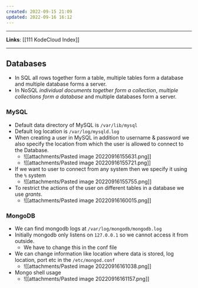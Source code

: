 ```yaml
---
created: 2022-09-15 21:09
updated: 2022-09-16 16:12
---
```

---
**Links**: [[111 KodeCloud Index]]

---
## Databases
- In SQL all rows together form a table, multiple tables form a database and multiple database forms a server.
- In NoSQL *individual documents together form a collection*, *multiple collections form a database* and multiple databases form a server.

### MySQL
- Default data directory of MySQL is `/var/lib/mysql`
- Default log location is `/var/log/mysqld.log`
- When creating a user in MySQL in addition to username & password we also specify the location from which the user is allowed to connect to the Database.
	- ![[attachments/Pasted image 20220916155631.png]]
	- ![[attachments/Pasted image 20220916155721.png]]
- If we want to user to connect from any system then we specify it using the `%` system
	- ![[attachments/Pasted image 20220916155755.png]]
- To restrict the actions of the user on different tables in a database we use *grants*.
	- ![[attachments/Pasted image 20220916160015.png]]

### MongoDB
- We can find mongodb logs at `/var/log/mongodb/mongodb.log`
- Initially mongodb only listens on `127.0.0.1` so we cannot access it from outside. 
	- We have to change this in the conf file
- We can change information like location where data is stored, log location, port etc in the `/etc/mongod.conf`
	- ![[attachments/Pasted image 20220916161038.png]]
- Mongo shell usage
	- ![[attachments/Pasted image 20220916161157.png]]
